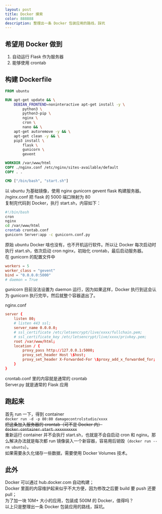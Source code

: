```yaml
---
layout: post
title: Docker 摸索
color: 888888
description: 整理出一条 Docker 包装应用的路线，踩坑
---
```


## 希望用 Docker 做到

1. 自动运行 Flask 作为服务器
2. 能够使用 crontab

## 构建 Dockerfile

``` Dockerfile
FROM ubuntu

RUN apt-get update && \
    DEBIAN_FRONTEND=noninteractive apt-get install -y \
        python3 \
        python3-pip \
        nginx \
        cron \
        nano && \
    apt-get autoremove -y && \
    apt-get clean -y && \
    pip3 install \
        flask \
        gunicorn \
        gevent

WORKDIR /var/www/html
COPY ./nginx.conf /etc/nginx/sites-available/default
COPY . .

CMD ["/bin/bash", "start.sh"]
```

以 ubuntu 为基础镜像，使用 nginx gunicorn gevent flask 构建服务器。  
/nginx.conf 把 flask 的 5000 端口映射为 80  
复制完代码到 Docker，执行 start.sh，内容如下：  

``` sh
#!/bin/bash
cron
nginx
cd /var/www/html
crontab crontab.conf
gunicorn Server:app -c gunicorn.conf.py
```

原始 ubuntu Docker 啥也没有，也不开机运行软件。所以让 Docker 每次启动时执行 start.sh，依次启动 cron nginx，初始化 crontab，最后启动服务器。  
在 gunicorn 的配置文件中  

``` conf
workers = 5
worker_class = "gevent"
bind = "0.0.0.0:5000"
# daemon = True
```

gunicorn 目前没法设置为 daemon 运行，因为如果这样，Docker 执行到这会认为 gunicorn 执行完毕，然后就整个容器退出了。  

nginx.conf  

``` conf
server {
    listen 80;
    # listen 443 ssl;
    server_name 0.0.0.0;
    # ssl_certificate /etc/letsencrypt/live/xxxx/fullchain.pem;
    # ssl_certificate_key /etc/letsencrypt/live/xxxx/privkey.pem;
    root /var/www/html;
    location / {
        proxy_pass http://127.0.0.1:5000;
        proxy_set_header Host \$host;
        proxy_set_header X-Forwarded-For \$proxy_add_x_forwarded_for;
    }
}
```

crontab.conf 里的内容就是通常的 crontab  
Server.py 就是通常的 Flask 应用  

## 跑起来

首先 run 一下，得到 container  
`docker run -d -p 80:80 damagecontrolstudio/xxxx`  
~~把这条加入服务器的 crontab（可不是 Docker 内）~~  
~~`docker container start xxxxxxxxxx`~~  
重新运行 container 并不会执行 start.sh，也就是不会自启动 cron 和 nginx。那么解决办法就是每次都 run 镜像装入一个新容器，容易用后销毁（`docker run --rm ubuntu`）。  
如果需要永久化储存一些数据，需要使用 Docker Volumes 技术。  

## 此外

Docker 可以通过 hub.docker.com 自动构建；  
Docker 里面的内容维护起来似乎不大方便，因为修改之后要 build 要 push 还要 pull；  
为了加一块 10M+ 大小的应用，包装成 500M 的 Docker，值得吗？  
以上只是整理出一条 Docker 包装应用的路线，踩坑。  
